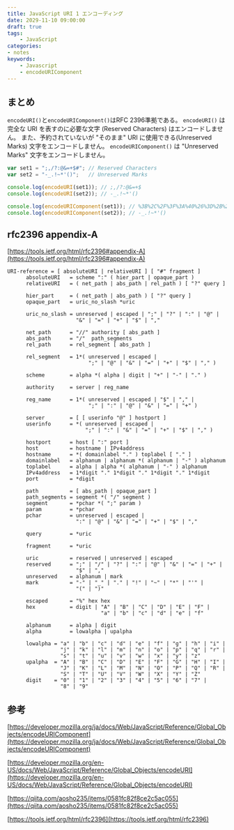 ```yaml
---
title: JavaScript URI 1 エンコーディング
date: 2029-11-10 09:00:00
draft: true
tags:
    - JavaScript
categories:
- notes
keywords:
    - Javascript
    - encodeURIComponent
---
```


## まとめ

`encodeURI()`と`encodeURIComponent()`はRFC 2396準拠である。
`encodeURI()` は完全な URI を表すのに必要な文字 (Reserved Characters) はエンコードしません。
また、予約されていないが "そのまま" URI に使用できる(Unreserved Marks) 文字をエンコードしません。
`encodeURIComponent()` は "Unreserved Marks" 文字をエンコードしません。

```JavaScript
var set1 = ";,/?:@&=+$#"; // Reserved Characters
var set2 = "-_.!~*'()";   // Unreserved Marks

console.log(encodeURI(set1)); // ;,/?:@&=+$
console.log(encodeURI(set2)); // -_.!~*'()

console.log(encodeURIComponent(set1)); // %3B%2C%2F%3F%3A%40%26%3D%2B%24
console.log(encodeURIComponent(set2)); // -_.!~*'()
```

## rfc2396 appendix-A

[https://tools.ietf.org/html/rfc2396#appendix-A](https://tools.ietf.org/html/rfc2396#appendix-A)
```
URI-reference = [ absoluteURI | relativeURI ] [ "#" fragment ]
      absoluteURI   = scheme ":" ( hier_part | opaque_part )
      relativeURI   = ( net_path | abs_path | rel_path ) [ "?" query ]

      hier_part     = ( net_path | abs_path ) [ "?" query ]
      opaque_part   = uric_no_slash *uric

      uric_no_slash = unreserved | escaped | ";" | "?" | ":" | "@" |
                      "&" | "=" | "+" | "$" | ","

      net_path      = "//" authority [ abs_path ]
      abs_path      = "/"  path_segments
      rel_path      = rel_segment [ abs_path ]

      rel_segment   = 1*( unreserved | escaped |
                          ";" | "@" | "&" | "=" | "+" | "$" | "," )

      scheme        = alpha *( alpha | digit | "+" | "-" | "." )

      authority     = server | reg_name

      reg_name      = 1*( unreserved | escaped | "$" | "," |
                          ";" | ":" | "@" | "&" | "=" | "+" )

      server        = [ [ userinfo "@" ] hostport ]
      userinfo      = *( unreserved | escaped |
                         ";" | ":" | "&" | "=" | "+" | "$" | "," )

      hostport      = host [ ":" port ]
      host          = hostname | IPv4address
      hostname      = *( domainlabel "." ) toplabel [ "." ]
      domainlabel   = alphanum | alphanum *( alphanum | "-" ) alphanum
      toplabel      = alpha | alpha *( alphanum | "-" ) alphanum
      IPv4address   = 1*digit "." 1*digit "." 1*digit "." 1*digit
      port          = *digit

      path          = [ abs_path | opaque_part ]
      path_segments = segment *( "/" segment )
      segment       = *pchar *( ";" param )
      param         = *pchar
      pchar         = unreserved | escaped |
                      ":" | "@" | "&" | "=" | "+" | "$" | ","

      query         = *uric

      fragment      = *uric
      
      uric          = reserved | unreserved | escaped
      reserved      = ";" | "/" | "?" | ":" | "@" | "&" | "=" | "+" |
                      "$" | ","
      unreserved    = alphanum | mark
      mark          = "-" | "_" | "." | "!" | "~" | "*" | "'" |
                      "(" | ")"

      escaped       = "%" hex hex
      hex           = digit | "A" | "B" | "C" | "D" | "E" | "F" |
                              "a" | "b" | "c" | "d" | "e" | "f"

      alphanum      = alpha | digit
      alpha         = lowalpha | upalpha

      lowalpha = "a" | "b" | "c" | "d" | "e" | "f" | "g" | "h" | "i" |
                 "j" | "k" | "l" | "m" | "n" | "o" | "p" | "q" | "r" |
                 "s" | "t" | "u" | "v" | "w" | "x" | "y" | "z"
      upalpha  = "A" | "B" | "C" | "D" | "E" | "F" | "G" | "H" | "I" |
                 "J" | "K" | "L" | "M" | "N" | "O" | "P" | "Q" | "R" |
                 "S" | "T" | "U" | "V" | "W" | "X" | "Y" | "Z"
      digit    = "0" | "1" | "2" | "3" | "4" | "5" | "6" | "7" |
                 "8" | "9"
```

## 参考

[https://developer.mozilla.org/ja/docs/Web/JavaScript/Reference/Global_Objects/encodeURIComponent](https://developer.mozilla.org/ja/docs/Web/JavaScript/Reference/Global_Objects/encodeURIComponent)

[https://developer.mozilla.org/en-US/docs/Web/JavaScript/Reference/Global_Objects/encodeURI](https://developer.mozilla.org/en-US/docs/Web/JavaScript/Reference/Global_Objects/encodeURI)

[https://qiita.com/aosho235/items/0581fc82f8ce2c5ac055](https://qiita.com/aosho235/items/0581fc82f8ce2c5ac055)

[https://tools.ietf.org/html/rfc2396](https://tools.ietf.org/html/rfc2396)
